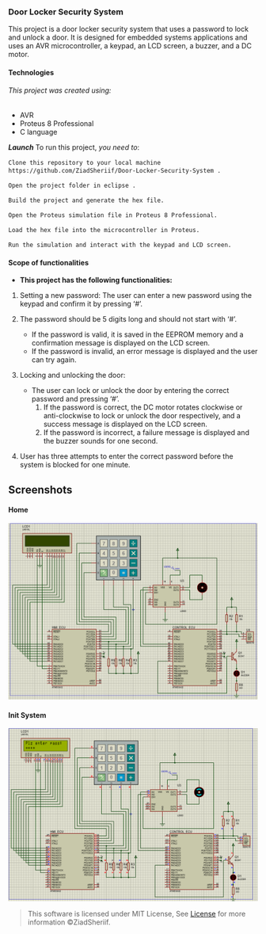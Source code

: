 ### Door Locker Security System
This project is a door locker security system that uses a password to lock and unlock a door. It is designed for embedded systems applications and uses an AVR microcontroller, a keypad, an LCD screen, a buzzer, and a DC motor.

#### Technologies
###### This project was created using:

- AVR 
- Proteus 8 Professional
- C language


***Launch***
To run this project, *you need to*:
```
Clone this repository to your local machine https://github.com/ZiadSheriif/Door-Locker-Security-System .
```
```
Open the project folder in eclipse .
```
```
Build the project and generate the hex file.
```
```
Open the Proteus simulation file in Proteus 8 Professional.
```
```
Load the hex file into the microcontroller in Proteus.
```
```
Run the simulation and interact with the keypad and LCD screen.
```

#### Scope of functionalities
- **This project has the following functionalities:**

1. Setting a new password: The user can enter a new password using the keypad and confirm it by pressing ‘#’. 


2. The password should be 5 digits long and should not start with ‘#’. 
   - If the password is valid, it is saved in the EEPROM memory and a confirmation message is displayed on the LCD screen. 
   - If the password is invalid, an error message is displayed and the user can try again.


3. Locking and unlocking the door: 
   - The user can lock or unlock the door by entering the correct password and pressing ‘#’. 
      1.  If the password is correct, the DC motor rotates clockwise or anti-clockwise to lock or unlock the door respectively, and a success message is displayed on the LCD screen. 
      2.  If the password is incorrect, a failure message is displayed and the buzzer sounds for one second.
4. User has three attempts to enter the correct password before the system is blocked for one minute.

## Screenshots
#### Home
![home](Screens/home.png)
#### Init System
![Init](Screens/init.png)

> This software is licensed under MIT License,
> See [License](https://github.com/ZiadSheriif/Door-Locker-Security-System/blob/master/License) for more information ©ZiadSheriif.

